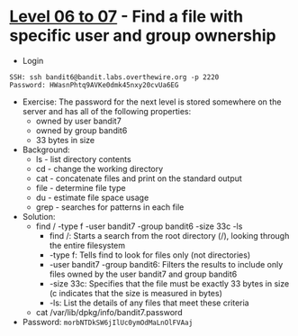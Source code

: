 # [Level 06 to 07](https://overthewire.org/wargames/bandit/bandit7.html) - Find a file with specific user and group ownership

- Login
```
SSH: ssh bandit6@bandit.labs.overthewire.org -p 2220
Password: HWasnPhtq9AVKe0dmk45nxy20cvUa6EG
```
- Exercise: The password for the next level is stored somewhere on the server and has all of the following properties:
  - owned by user bandit7
  - owned by group bandit6
  - 33 bytes in size
- Background:
  - ls - list directory contents
  - cd - change the working directory
  - cat - concatenate files and print on the standard output
  - file - determine file type
  - du - estimate file space usage
  - grep - searches for patterns in each file
- Solution:
  - find / -type f -user bandit7 -group bandit6 -size 33c -ls
    - find /: Starts a search from the root directory (/), looking through the entire filesystem
    - -type f: Tells find to look for files only (not directories)
    - -user bandit7 -group bandit6: Filters the results to include only files owned by the user bandit7 and group bandit6
    - -size 33c: Specifies that the file must be exactly 33 bytes in size (c indicates that the size is measured in bytes)
    - -ls: List the details of any files that meet these criteria
  - cat /var/lib/dpkg/info/bandit7.password
- Password: `morbNTDkSW6jIlUc0ymOdMaLnOlFVAaj`
